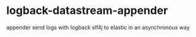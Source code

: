 # logback-datastream-appender
 appender send logs with logback slf4j to elastic in an asynchronous way
